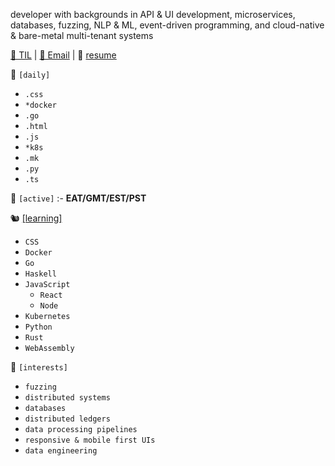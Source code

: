 developer with backgrounds in API & UI development, microservices, databases, fuzzing, NLP & ML,
event-driven programming, and cloud-native & bare-metal multi-tenant systems

[📕 TIL](https://a6enez3r.github.io/snippets/) | [📮 Email](mailto:hi@abenezer.sh) | 🍜 [resume](https://github.com/a6enez3r/portfolio/blob/main/src/static/resume/resume.pdf)

🔭 `[daily]`

- `.css`
- `*docker`
- `.go`
- `.html`
- `.js`
- `*k8s`
- `.mk`
- `.py`
- `.ts`

🚡 `[active]` :- **EAT/GMT/EST/PST**

🐿 [[learning]](https://a6enez3r.github.io/snippets/)

- `CSS`
- `Docker`
- `Go`
- `Haskell`
- `JavaScript`
    - `React`
    - `Node`
- `Kubernetes`
- `Python`
- `Rust`
- `WebAssembly`

🐊 `[interests]`

- `fuzzing`
- `distributed systems`
- `databases`
- `distributed ledgers`
- `data processing pipelines`
- `responsive & mobile first UIs`
- `data engineering`
